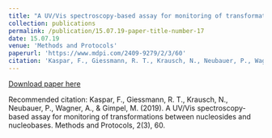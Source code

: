 ```yaml
---
title: "A UV/Vis spectroscopy-based assay for monitoring of transformations between nucleosides and nucleobases"
collection: publications
permalink: /publication/15.07.19-paper-title-number-17
date: 15.07.19
venue: 'Methods and Protocols'
paperurl: 'https://www.mdpi.com/2409-9279/2/3/60'
citation: 'Kaspar, F., Giessmann, R. T., Krausch, N., Neubauer, P., Wagner, A., &amp; Gimpel, M. (2019). A UV/Vis spectroscopy-based assay for monitoring of transformations between nucleosides and nucleobases. Methods and Protocols, 2(3), 60.'
---
```

[Download paper here](https://www.mdpi.com/2409-9279/2/3/60)

Recommended citation: Kaspar, F., Giessmann, R. T., Krausch, N., Neubauer, P., Wagner, A., & Gimpel, M. (2019). A UV/Vis spectroscopy-based assay for monitoring of transformations between nucleosides and nucleobases. Methods and Protocols, 2(3), 60.